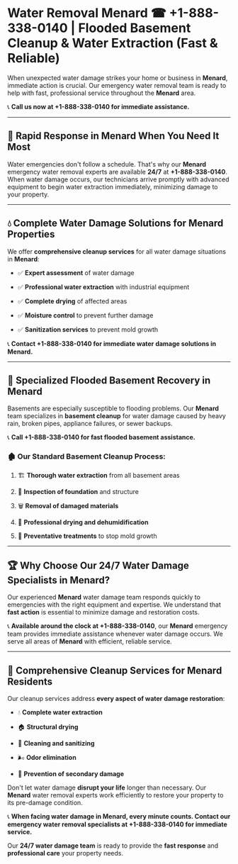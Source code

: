 # Water Removal Menard ☎ +1-888-338-0140 | Flooded Basement Cleanup & Water Extraction (Fast & Reliable)

When unexpected water damage strikes your home or business in **Menard**, immediate action is crucial. Our emergency water removal team is ready to help with fast, professional service throughout the **Menard** area. 

📞 **Call us now at +1-888-338-0140 for immediate assistance.**
---
## 🚀 Rapid Response in Menard When You Need It Most
Water emergencies don't follow a schedule. That's why our **Menard** emergency water removal experts are available **24/7** at **+1-888-338-0140**. When water damage occurs, our technicians arrive promptly with advanced equipment to begin water extraction immediately, minimizing damage to your property.
---
## 💧 Complete Water Damage Solutions for Menard Properties
We offer **comprehensive cleanup services** for all water damage situations in **Menard**:
- ✅ **Expert assessment** of water damage  
- ✅ **Professional water extraction** with industrial equipment  
- ✅ **Complete drying** of affected areas  
- ✅ **Moisture control** to prevent further damage  
- ✅ **Sanitization services** to prevent mold growth  
📞 **Contact +1-888-338-0140 for immediate water damage solutions in Menard.**
---
## 🌊 Specialized Flooded Basement Recovery in Menard
Basements are especially susceptible to flooding problems. Our **Menard** team specializes in **basement cleanup** for water damage caused by heavy rain, broken pipes, appliance failures, or sewer backups. 
📞 **Call +1-888-338-0140 for fast flooded basement assistance.**
### 🏚️ Our Standard Basement Cleanup Process:
1. 🏗️ **Thorough water extraction** from all basement areas  
2. 🔎 **Inspection of foundation** and structure  
3. 🗑️ **Removal of damaged materials**  
4. 💨 **Professional drying and dehumidification**  
5. 🚫 **Preventative treatments** to stop mold growth  
---
## 🏆 Why Choose Our 24/7 Water Damage Specialists in Menard?
Our experienced **Menard** water damage team responds quickly to emergencies with the right equipment and expertise. We understand that **fast action** is essential to minimize damage and restoration costs.
📞 **Available around the clock at +1-888-338-0140**, our **Menard** emergency team provides immediate assistance whenever water damage occurs. We serve all areas of **Menard** with efficient, reliable service.
---
## 🧹 Comprehensive Cleanup Services for Menard Residents
Our cleanup services address **every aspect of water damage restoration**:
- 💧 **Complete water extraction**  
- 🏠 **Structural drying**  
- 🧼 **Cleaning and sanitizing**  
- 🌬️ **Odor elimination**  
- 🚫 **Prevention of secondary damage**  
Don't let water damage **disrupt your life** longer than necessary. Our **Menard** water removal experts work efficiently to restore your property to its pre-damage condition.
📞 **When facing water damage in Menard, every minute counts. Contact our emergency water removal specialists at +1-888-338-0140 for immediate service.**
Our **24/7 water damage team** is ready to provide the **fast response** and **professional care** your property needs.
